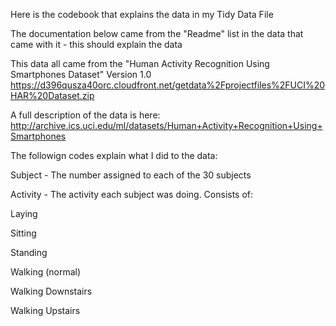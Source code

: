 Here is the codebook that explains the data in my Tidy Data File

The documentation below came from the "Readme" list in the data that came with it - this should explain the data

This data all came from the "Human Activity Recognition Using Smartphones Dataset" Version 1.0
https://d396qusza40orc.cloudfront.net/getdata%2Fprojectfiles%2FUCI%20HAR%20Dataset.zip 

A full description of the data is here:
http://archive.ics.uci.edu/ml/datasets/Human+Activity+Recognition+Using+Smartphones

The followign codes explain what I did to the data:

Subject - The number assigned to each of the 30 subjects

Activity - The activity each subject was doing.  Consists of:

Laying

Sitting
 
Standing
 
Walking (normal)
 
Walking Downstairs
 
Walking Upstairs
